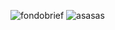 
![fondobrief](https://postimg.cc/CB6n3P1D)
![asasas](https://github.com/CodeSystem2022/InfinityCode-4to-Semestre/assets/47290784/329ab6a5-7657-4c70-8b32-3786c317701f)
